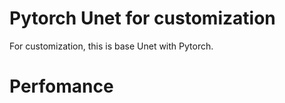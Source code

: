 # Pytorch Unet for customization

For customization, this is base Unet with Pytorch.



# Perfomance




